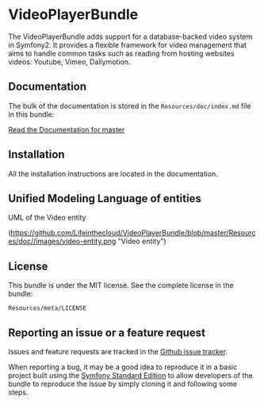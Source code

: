 VideoPlayerBundle
=================

The VideoPlayerBundle adds support for a database-backed video system in Symfony2.
It provides a flexible framework for video management that aims to handle
common tasks such as reading from hosting websites videos: Youtube, Vimeo, Dailymotion.

Documentation
-------------

The bulk of the documentation is stored in the `Resources/doc/index.md`
file in this bundle:

[Read the Documentation for master](https://github.com/Lifeinthecloud/VideoPlayerBundle/blob/master/Resources/doc/index.md)


Installation
------------

All the installation instructions are located in the documentation.


Unified Modeling Language of entities
-------------------------------------

UML of the Video entity

(https://github.com/Lifeinthecloud/VideoPlayerBundle/blob/master/Resources/doc//images/video-entity.png "Video entity")


License
-------

This bundle is under the MIT license. See the complete license in the bundle:

    Resources/meta/LICENSE
    
Reporting an issue or a feature request
---------------------------------------

Issues and feature requests are tracked in the [Github issue tracker](https://github.com/Lifeinthecloud/VideoPlayerBundle/issues).

When reporting a bug, it may be a good idea to reproduce it in a basic project
built using the [Symfony Standard Edition](https://github.com/symfony/symfony-standard)
to allow developers of the bundle to reproduce the issue by simply cloning it
and following some steps.
